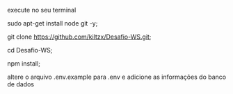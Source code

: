execute no seu terminal


sudo apt-get install node git -y;

git clone https://github.com/kiltzx/Desafio-WS.git;

cd Desafio-WS;

npm install;

altere o arquivo .env.example para .env e adicione as informações do banco de dados
